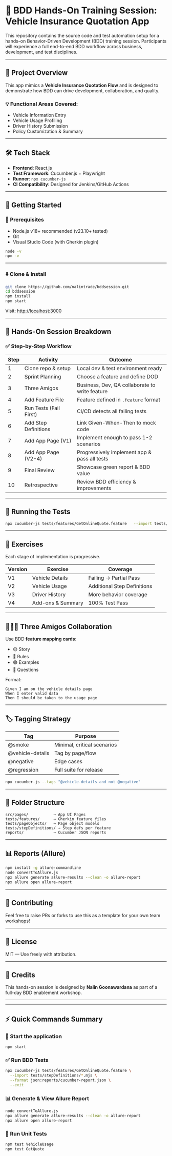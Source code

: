 
# 🚀 BDD Hands-On Training Session: Vehicle Insurance Quotation App

This repository contains the source code and test automation setup for a hands-on Behavior-Driven Development (BDD) training session. Participants will experience a full end-to-end BDD workflow across business, development, and test disciplines.

---

## 🧭 Project Overview

This app mimics a **Vehicle Insurance Quotation Flow** and is designed to demonstrate how BDD can drive development, collaboration, and quality.

### 💡 Functional Areas Covered:
- Vehicle Information Entry
- Vehicle Usage Profiling
- Driver History Submission
- Policy Customization & Summary

---

## 🛠️ Tech Stack

- **Frontend**: React.js
- **Test Framework**: Cucumber.js + Playwright
- **Runner**: `npx cucumber-js`
- **CI Compatibility**: Designed for Jenkins/GitHub Actions

---

## 🚦 Getting Started

### 🧾 Prerequisites
- Node.js v18+ recommended (v23.10+ tested)
- Git
- Visual Studio Code (with Gherkin plugin)

```bash
node -v
npm -v
```

---

### ⬇️ Clone & Install

```bash
git clone https://github.com/nalintrade/bddsession.git
cd bddsession
npm install
npm start
```

Visit: [http://localhost:3000](http://localhost:3000)

---

## 🎯 Hands-On Session Breakdown

### ✅ Step-by-Step Workflow

| Step | Activity | Outcome |
|------|----------|---------|
| 1 | Clone repo & setup | Local dev & test environment ready |
| 2 | Sprint Planning | Choose a feature and define DOD |
| 3 | Three Amigos | Business, Dev, QA collaborate to write feature |
| 4 | Add Feature File | Feature defined in `.feature` format |
| 5 | Run Tests (Fail First) | CI/CD detects all failing tests |
| 6 | Add Step Definitions | Link Given-When-Then to mock code |
| 7 | Add App Page (V1) | Implement enough to pass 1-2 scenarios |
| 8 | Add App Page (V2-4) | Progressively implement app & pass all tests |
| 9 | Final Review | Showcase green report & BDD value |
| 10 | Retrospective | Review BDD efficiency & improvements |

---

## 🧪 Running the Tests

```bash
npx cucumber-js tests/features/GetOnlineQuote.feature   --import tests/stepDefinitions/*.mjs   --format json:reports/cucumber-report.json   --exit
```

---

## 🧰 Exercises

Each stage of implementation is progressive.

| Version | Exercise | Coverage |
|---------|----------|----------|
| V1 | Vehicle Details | Failing → Partial Pass |
| V2 | Vehicle Usage | Additional Step Definitions |
| V3 | Driver History | More behavior coverage |
| V4 | Add-ons & Summary | 100% Test Pass |

---

## 🧑‍🤝‍🧑 Three Amigos Collaboration

Use BDD **feature mapping cards**:
- 🟡 Story
- 🔵 Rules
- 🟢 Examples
- 🔴 Questions

Format:
```gherkin
Given I am on the vehicle details page
When I enter valid data
Then I should be taken to the usage page
```

---

## 🏷️ Tagging Strategy

| Tag | Purpose |
|-----|---------|
| @smoke | Minimal, critical scenarios |
| @vehicle-details | Tag by page/flow |
| @negative | Edge cases |
| @regression | Full suite for release |

```bash
npx cucumber-js --tags "@vehicle-details and not @negative"
```

---

## 📂 Folder Structure

```
src/pages/           → App UI Pages
tests/features/      → Gherkin feature files
tests/pageObjects/   → Page object models
tests/stepDefinitions/ → Step defs per feature
reports/             → Cucumber JSON reports
```

---

## 📊 Reports (Allure)

```bash
npm install -g allure-commandline
node convertToAllure.js
npx allure generate allure-results --clean -o allure-report
npx allure open allure-report
```

---

## 🤝 Contributing

Feel free to raise PRs or forks to use this as a template for your own team workshops!

---

## 📜 License

MIT — Use freely with attribution.

---

## 🙏 Credits

This hands-on session is designed by **Nalin Goonawardana** as part of a full-day BDD enablement workshop.

---


---

## ⚡ Quick Commands Summary

### 🚀 Start the application
```bash
npm start
```

### ✅ Run BDD Tests
```bash
npx cucumber-js tests/features/GetOnlineQuote.feature \
  --import tests/stepDefinitions/*.mjs \
  --format json:reports/cucumber-report.json \
  --exit
```

### 📊 Generate & View Allure Report
```bash
node convertToAllure.js
npx allure generate allure-results --clean -o allure-report
npx allure open allure-report
```

### 🧪 Run Unit Tests
```bash
npm test VehicleUsage
npm test GetQuote
```
